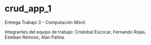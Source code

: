 # crud_app_1

Entrega Trabajo 3 - Computación Móvil.

Integrantes del equipo de trabajo:
Cristobal Escocar,
Fernando Rojas,
Esteban Reinoso,
Alan Palma. 